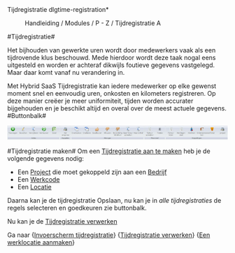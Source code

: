 <properties>
	<page>
		<title>Tijdregistratie</title>
		<description>Tijdregistratie</description>
		<context>dlgtime-registration*</context>
	</page>
	<menu>
		<position>Handleiding / Modules / P - Z / Tijdregistratie</position>
		<title>Introductie</title>
		<sort>A</sort>
	</menu>
</properties>

#Tijdregistratie#

Het bijhouden van gewerkte uren wordt door medewerkers vaak als een tijdrovende klus beschouwd. Mede hierdoor wordt deze taak nogal eens uitgesteld en worden er achteraf dikwijls foutieve gegevens vastgelegd. Maar daar komt vanaf nu verandering in.

Met Hybrid SaaS Tijdregistratie kan iedere medewerker op elke gewenst moment snel en eenvoudig uren, onkosten en kilometers registreren. Op deze manier creëer je meer uniformiteit, tijden worden accurater bijgehouden en je beschikt altijd en overal over de meest actuele gegevens.
#Buttonbalk#

![](images/tijdregistratie-buttonbalk.JPG)

#Tijdregistratie maken#
Om een [Tijdregistratie aan te maken](http://hybridsaas.support/pages/handleiding/modules/P-Z/tijdregistratie/invoerscherm-tijdregistratie) heb je de volgende gegevens nodig:

- Een [Project](http://hybridsaas.support/pages/handleiding/modules/P-Z/projecten/invoervenster-projecten) die moet gekoppeld zijn aan een [Bedrijf](http://hybridsaas.support/pages/handleiding/modules/P-Z/relatiebeheer/een-nieuwe-relatie-aanmaken)
- Een [Werkcode](http://hybridsaas.support/pages/handleiding/modules/A-E/boekhouding/grootboekrekeningen-aanmaken)
- Een [Locatie](http://hybridsaas.support/pages/handleiding/modules/P-Z/tijdregistratie/werklocatie)

Daarna kan je de tijdregistratie Opslaan, nu kan je in *alle tijdregistraties* de regels selecteren en goedkeuren zie buttonbalk.

Nu kan je de [Tijdregistratie verwerken](http://hybridsaas.support/pages/handleiding/modules/P-Z/tijdregistratie/een-tijdregistratie-verwerken)

Ga naar {[Invoerscherm tijdregistratie](http://hybridsaas.support/pages/handleiding/modules/P-Z/tijdregistratie/invoerscherm-tijdregistratie)} {[Tijdregistratie verwerken](http://hybridsaas.support/pages/handleiding/modules/P-Z/tijdregistratie/een-tijdregistratie-verwerken)} {[Een werklocatie aanmaken](http://hybridsaas.support/pages/handleiding/modules/P-Z/tijdregistratie/werklocatie)}